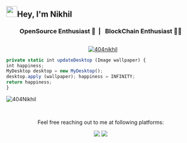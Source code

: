 ## <img src="https://github.com/TheDudeThatCode/TheDudeThatCode/blob/master/Assets/Hi.gif" width="29">Hey, I'm Nikhil

### <p align="center">  &nbsp; OpenSource Enthusiast 💚&nbsp; | &nbsp; BlockChain Enthusiast 👨‍💻 &nbsp;  </p>

##

<p align="center"> &nbsp; &nbsp;<a href="https://twitter.com/404nikhil" target="blank"><img src="https://img.shields.io/twitter/follow/404nikhil?logo=twitter&style=for-the-badge" alt="404nikhil" /></a></p>

```js
private static int updateDesktop (Image wallpaper) {
int happiness;
MyDesktop desktop = new MyDesktop();
desktop.apply (wallpaper); happiness = INFINITY;
return happiness;
}
```
<p align="left"> <img src="https://komarev.com/ghpvc/?username=404Nikhil&label=Profile%20views&color=129e00&style=plastic" alt="404Nikhil" /> </p>



<br/>
<p align="center">Feel free reaching out to me at following platforms:</p>

<p align="center"> 
  <a href="https://twitter.com/404Nikhil"><img src="https://img.shields.io/badge/Twitter-1DA1F2?style=for-the-badge&logo=twitter&logoColor=white"></a>
  <a href="nicksd111@gmail.com"><img src="https://img.shields.io/badge/mail-EA4335?style=for-the-badge&logo=gmail&logoColor=white"></a>
</p>




